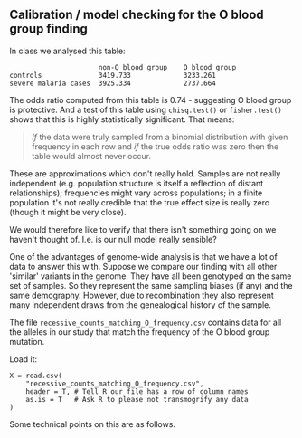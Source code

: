 ## Calibration / model checking for the O blood group finding

In class we analysed this table:

```
                      non-O blood group    O blood group
controls              3419.733             3233.261
severe malaria cases  3925.334             2737.664
```

The odds ratio computed from this table is 0.74 - suggesting O blood group is protective.  And a test of this table using `chisq.test()` or `fisher.test()` shows that this is highly statistically significant.  That means:

> *If* the data were truly sampled from a binomial distribution with given frequency in each row
> and *if* the true odds ratio was zero
> then the table would almost never occur.

These are approximations which don't really hold.  Samples are not really independent (e.g. population structure is itself a reflection of distant relationships); frequencies might vary across populations; in a finite population it's not really credible that the true effect size is really zero (though it might be very close).

We would therefore like to verify that there isn't something going on we haven't thought of.  I.e. is our null model really sensible?

One of the advantages of genome-wide analysis is that we have a lot of data to answer this with.
Suppose we compare our finding with all other 'similar' variants in the genome.  They have all been
genotyped on the same set of samples.  So they represent the same sampling biases (if any) and the same demography.  However, due to recombination they also represent many independent draws from the genealogical history of the sample.

The file `recessive_counts_matching_O_frequency.csv` contains data for all the alleles in our study
that match the frequency of the O blood group mutation.

Load it:

```
X = read.csv(
    "recessive_counts_matching_O_frequency.csv",
    header = T, # Tell R our file has a row of column names
    as.is = T   # Ask R to please not transmogrify any data
)
```

Some technical points on this are as follows.


